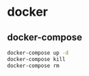 # docker

## docker-compose

```bash
docker-compose up -d
docker-compose kill
docker-compose rm
```

